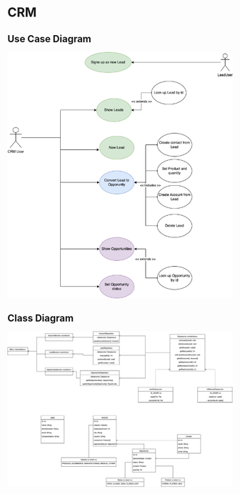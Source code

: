 # CRM

## Use Case Diagram
![use case diagram](docs/CRM-UseCaseDiagram.png)

## Class Diagram
![class diagram](docs/CRM-ClassDiagram.png)